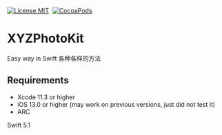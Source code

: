 [![License MIT](https://img.shields.io/badge/license-MIT-green.svg?style=flat)](https://github.com/cywd/FitRefresh/blob/master/LICENSE) 
[![CocoaPods](http://img.shields.io/cocoapods/v/XYZPhotoKit.svg?style=flat)](http://cocoapods.org/?q=XYZPhotoKit)




# XYZPhotoKit
Easy way in Swift
各种各样的方法



## Requirements
* Xcode 11.3 or higher
* iOS 13.0 or higher (may work on previous versions, just did not test it)
* ARC

Swift 5.1
